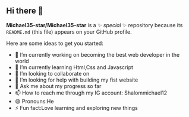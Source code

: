 ## Hi there 👋


**Michael35-star/Michael35-star** is a ✨ _special_ ✨ repository because its `README.md` (this file) appears on your GitHub profile.

Here are some ideas to get you started:

- 🔭 I’m currently working on becoming the best web developer in the world
- 🌱 I’m currently learning Html,Css and Javascript
- 👯 I’m looking to collaborate on 
- 🤔 I’m looking for help with building my fist website
- 💬 Ask me about my progress so far
- 📫 How to reach me through my IG account: Shalommichael12
- 😄 Pronouns:He
- ⚡ Fun fact:Love learning and exploring new things
